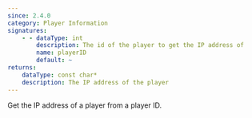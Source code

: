 ```yaml
---
since: 2.4.0
category: Player Information
signatures:
    - - dataType: int
        description: The id of the player to get the IP address of
        name: playerID
        default: ~
returns:
    dataType: const char*
    description: The IP address of the player
---
```


Get the IP address of a player from a player ID.
